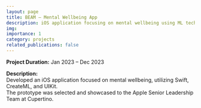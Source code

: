 ```yaml
---
layout: page
title: BEAM – Mental Wellbeing App
description: iOS application focusing on mental wellbeing using ML technologies.
img: 
importance: 1
category: projects
related_publications: false
---
```


**Project Duration:** Jan 2023 – Dec 2023

**Description:**  
Developed an iOS application focused on mental wellbeing, utilizing Swift, CreateML, and UIKit.  
The prototype was selected and showcased to the Apple Senior Leadership Team at Cupertino.
